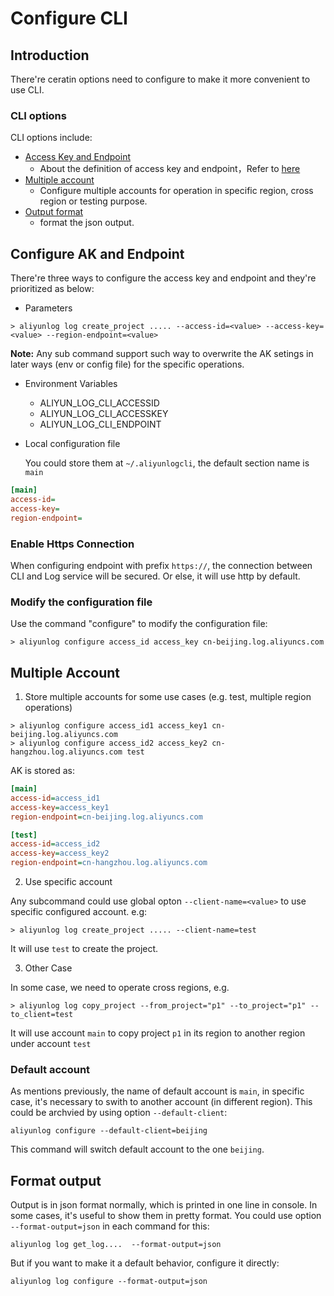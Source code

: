 # Configure CLI

## Introduction

There're ceratin options need to configure to make it more convenient to use CLI.

### CLI options

CLI options include:

- [Access Key and Endpoint](#configure-ak-and-endpoint)
    - About the definition of access key and endpoint，Refer to [here](https://www.alibabacloud.com/help/doc-detail/29064.htm)
- [Multiple account](#multiple-account)
    - Configure multiple accounts for operation in specific region, cross region or testing purpose.
- [Output format](#format-output)
    - format the json output.

## Configure AK and Endpoint

There're three ways to configure the access key and endpoint and they're prioritized as below:


- Parameters

```shell
> aliyunlog log create_project ..... --access-id=<value> --access-key=<value> --region-endpoint=<value>
```

  **Note:** Any sub command support such way to overwrite the AK setings in later ways (env or config file) for the specific operations.

- Environment Variables

  - ALIYUN_LOG_CLI_ACCESSID
  - ALIYUN_LOG_CLI_ACCESSKEY
  - ALIYUN_LOG_CLI_ENDPOINT

- Local configuration file

  You could store them at `~/.aliyunlogcli`, the default section name is `main`

```ini
[main]
access-id=
access-key=
region-endpoint=
```

### Enable Https Connection

When configuring endpoint with prefix `https://`, the connection between CLI and Log service will be secured. Or else, it will use http by default. 


### Modify the configuration file

Use the command "configure" to modify the configuration file: 

```shell
> aliyunlog configure access_id access_key cn-beijing.log.aliyuncs.com
```


## Multiple Account

1. Store multiple accounts for some use cases (e.g. test, multiple region operations)

```shell
> aliyunlog configure access_id1 access_key1 cn-beijing.log.aliyuncs.com
> aliyunlog configure access_id2 access_key2 cn-hangzhou.log.aliyuncs.com test
```

  AK is stored as:

```ini
[main]
access-id=access_id1
access-key=access_key1
region-endpoint=cn-beijing.log.aliyuncs.com

[test]
access-id=access_id2
access-key=access_key2
region-endpoint=cn-hangzhou.log.aliyuncs.com
```

2. Use specific account

Any subcommand could use global opton `--client-name=<value>` to use specific configured account. e.g:
```shell
> aliyunlog log create_project ..... --client-name=test
```
It will use `test` to create the project.

3. Other Case

In some case, we need to operate cross regions, e.g.

```shell
> aliyunlog log copy_project --from_project="p1" --to_project="p1" --to_client=test
```

It will use account `main` to copy project `p1` in its region to another region under account `test`


### Default account

As mentions previously, the name of default account is `main`, in specific case, it's necessary to swith to another account (in different region). This could be archvied by using option `--default-client`:

```shell
aliyunlog configure --default-client=beijing
```

This command will switch default account to the one `beijing`.


## Format output

Output is in json format normally, which is printed in one line in console. In some cases, it's useful to show them in pretty format. You could use option `--format-output=json` in each command for this:
```shell
aliyunlog log get_log....  --format-output=json
```

But if you want to make it a default behavior, configure it directly: 

```shell
aliyunlog log configure --format-output=json
```
